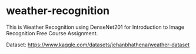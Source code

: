 # weather-recognition

This is Weather Recognition using DenseNet201 for Introduction to Image Recognition Free Course Assignment.

Dataset: https://www.kaggle.com/datasets/jehanbhathena/weather-dataset
